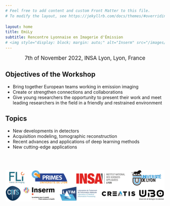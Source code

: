 ```yaml
---
# Feel free to add content and custom Front Matter to this file.
# To modify the layout, see https://jekyllrb.com/docs/themes/#overriding-theme-defaults

layout: home
title: EmiLy 
subtitle: Rencontre Lyonnaise en Imagerie d'Émission
# <img style="display: block; margin: auto;" alt="Inserm" src="/images/logos/inserm.png"> 
---
```

<p style="text-align: center;"> <span style="font-size:larger;">7th of November 2022, INSA Lyon, Lyon, France</span></p>


## Objectives of the Workshop

- Bring together European teams working in emission imaging 
- Create or strengthen connections and collaborations 
- Give young researchers the opportunity to present their work and meet leading researchers in the field in a friendly and restrained environment

## Topics


- New developments in detectors
- Acquisition modeling, tomographic reconstruction
- Recent advances and applications of deep learning methods  
- New cutting-edge applications


<br /> 
<br /> 
<br /> 




<img style="display: block; margin: auto;" alt="logos" src="/images/logos/logos.png"> 








